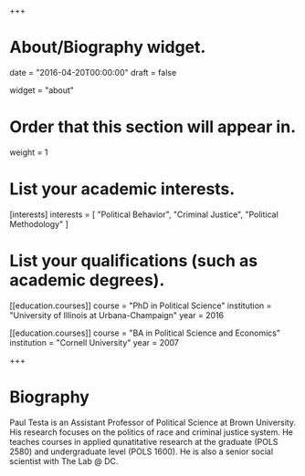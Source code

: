 +++
# About/Biography widget.

date = "2016-04-20T00:00:00"
draft = false

widget = "about"

# Order that this section will appear in.
weight = 1

# List your academic interests.
[interests]
  interests = [
    "Political Behavior",
    "Criminal Justice",
    "Political Methodology"
  ]

# List your qualifications (such as academic degrees).
[[education.courses]]
  course = "PhD in Political Science"
  institution = "University of Illinois at Urbana-Champaign"
  year = 2016

[[education.courses]]
  course = "BA in Political Science and Economics"
  institution = "Cornell University"
  year = 2007
 
+++

# Biography

Paul Testa is an Assistant Professor of Political Science at Brown University. His research focuses on the politics of race and criminal justice system. He teaches courses in applied qunatitative research at the graduate (POLS 2580) and undergraduate level (POLS 1600). He is also a senior social scientist with The Lab @ DC.
